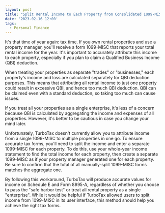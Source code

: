 ```yaml
---
layout: post
title: "Split Rental Income to Each Property from Consolidated 1099-MISC"
date: '2023-02-16 12:00'
tags:
  - Personal Finance
---
```


It's that time of year again: tax time. If you own rental properties and use a property manager, you'll receive a form 1099-MISC that reports your total rental income for the year. It's important to accurately attribute this income to each property, especially if you plan to claim a Qualified Business Income (QBI) deduction.

When treating your properties as separate "trades" or "businesses," each property's income and loss are calculated separately for QBI deduction purposes. This means that attributing all rental income to just one property could result in excessive QBI, and hence too much QBI deduction. QBI can be claimed even with a standard deduction, so taking too much can cause issues.

If you treat all your properties as a single enterprise, it's less of a concern because QBI is calculated by aggregating the income and expenses of all properties. However, it's better to be cautious in case you change your mind later.

Unfortunately, TurboTax doesn't currently allow you to attribute income from a single 1099-MISC to multiple properties in one go. To ensure accurate tax forms, you'll need to split the income and enter a separate 1099-MISC for each property. To do this, use your whole-year income statement to find the total income for each property, then create a separate 1099-MISC as if your property manager generated one for each property. Be sure to confirm that the total of all manually-split 1099-MISC forms matches the aggregate one.

By following this workaround, TurboTax will produce accurate values for income on Schedule E and Form 8995-A, regardless of whether you choose to pass the "safe harbor test" or treat all rental property as a single "enterprise". While it would be helpful if TurboTax allowed users to split income from 1099-MISC in its user interface, this method should help you achieve the right tax forms.